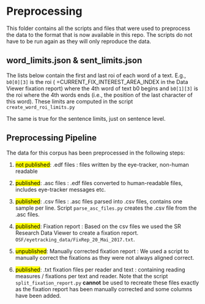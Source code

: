 # Preprocessing

This folder contains all the scripts and files that were used to preprocess the data to the format that is now 
available in this repo. The scripts do not have to be run again as they will only reproduce the data. 

## word_limits.json & sent_limits.json

The lists below contain the first and last roi of each word of a text. E.g., `b0[0][3]` is the roi (
=CURRENT_FIX_INTEREST_AREA_INDEX in the Data Viewer fixation report) where the 4th word of text b0 begins and
`b0[1][3]` is the roi where the 4th words ends (i.e., the position of the last character of this word). These
limits are computed in the script ``create_word_roi_limits.py``

The same is true for the sentence limits, just on sentence level.

## Preprocessing Pipeline
The data for this corpus has been preprocessed in the following steps:

1. <mark>not published</mark>: .edf files
: files written by the eye-tracker, non-human readable

2. <mark>published</mark>: .asc files
: .edf files converted to human-readable files, includes eye-tracker messages etc. 

3. <mark>published</mark>: .csv files
: .asc files parsed into .csv files, contains one sample per line. Script ``parse_asc_files.py`` creates the .csv file from the .asc files.

4. <mark>published</mark>: Fixation report
: Based on the csv files we used the SR Research Data Viewer to create a fixation report. ``OSF/eyetracking_data/FixRep_20_Mai_2017.txt``.


5. <mark>unpublished</mark>: Manually corrected fixation report
: We used a script to manually correct the fixations as they were not always aligned correct. 


6. <mark>published</mark>: .txt fixation files per reader and text
: containing reading measures / fixations per text and reader. Note that the script ``split_fixation_report.py`` 
**cannot** be used to recreate these files exactly as the fixation report has been manually corrected and some columns have been added.